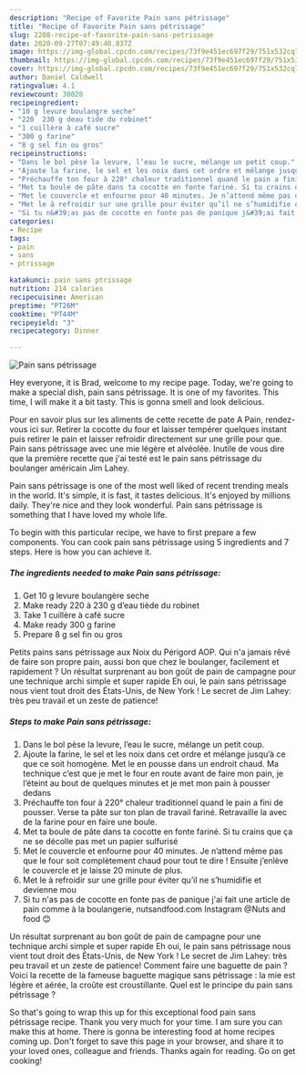 ```yaml
---
description: "Recipe of Favorite Pain sans pétrissage"
title: "Recipe of Favorite Pain sans pétrissage"
slug: 2208-recipe-of-favorite-pain-sans-petrissage
date: 2020-09-27T07:49:40.837Z
image: https://img-global.cpcdn.com/recipes/73f9e451ec697f29/751x532cq70/pain-sans-petrissage-photo-principale-de-la-recette.jpg
thumbnail: https://img-global.cpcdn.com/recipes/73f9e451ec697f29/751x532cq70/pain-sans-petrissage-photo-principale-de-la-recette.jpg
cover: https://img-global.cpcdn.com/recipes/73f9e451ec697f29/751x532cq70/pain-sans-petrissage-photo-principale-de-la-recette.jpg
author: Daniel Caldwell
ratingvalue: 4.1
reviewcount: 30028
recipeingredient:
- "10 g levure boulangre seche"
- "220  230 g deau tide du robinet"
- "1 cuillère à café sucre"
- "300 g farine"
- "8 g sel fin ou gros"
recipeinstructions:
- "Dans le bol pèse la levure, l’eau le sucre, mélange un petit coup."
- "Ajoute la farine, le sel et les noix dans cet ordre et mélange jusqu’à ce que ce soit homogène. Met le en pousse dans un endroit chaud. Ma technique c’est que je met le four en route avant de faire mon pain, je l’éteint au bout de quelques minutes et je met mon pain à pousser dedans"
- "Préchauffe ton four à 220° chaleur traditionnel quand le pain a fini de pousser. Verse ta pâte sur ton plan de travail fariné. Retravaille la avec de la farine pour en faire une boule."
- "Met ta boule de pâte dans ta cocotte en fonte fariné. Si tu crains que ça ne se décolle pas met un papier sulfurisé"
- "Met le couvercle et enfourne pour 40 minutes. Je n’attend même pas que le four soit complètement chaud pour tout te dire ! Ensuite j’enlève le couvercle et je laisse 20 minute de plus."
- "Met le à refroidir sur une grille pour éviter qu’il ne s’humidifie et devienne mou"
- "Si tu n&#39;as pas de cocotte en fonte pas de panique j&#39;ai fait une article de pain comme à la boulangerie, nutsandfood.com Instagram @Nuts and food 😊"
categories:
- Recipe
tags:
- pain
- sans
- ptrissage

katakunci: pain sans ptrissage 
nutrition: 214 calories
recipecuisine: American
preptime: "PT26M"
cooktime: "PT44M"
recipeyield: "3"
recipecategory: Dinner

---
```



![Pain sans pétrissage](https://img-global.cpcdn.com/recipes/73f9e451ec697f29/751x532cq70/pain-sans-petrissage-photo-principale-de-la-recette.jpg)

Hey everyone, it is Brad, welcome to my recipe page. Today, we're going to make a special dish, pain sans pétrissage. It is one of my favorites. This time, I will make it a bit tasty. This is gonna smell and look delicious.

Pour en savoir plus sur les aliments de cette recette de pate A Pain, rendez-vous ici sur. Retirer la cocotte du four et laisser tempérer quelques instant puis retirer le pain et laisser refroidir directement sur une grille pour que. Pain sans pétrissage avec une mie légère et alvéolée. Inutile de vous dire que la première recette que j&#39;ai testé est le pain sans pétrissage du boulanger américain Jim Lahey.

Pain sans pétrissage is one of the most well liked of recent trending meals in the world. It's simple, it is fast, it tastes delicious. It's enjoyed by millions daily. They're nice and they look wonderful. Pain sans pétrissage is something that I have loved my whole life.


To begin with this particular recipe, we have to first prepare a few components. You can cook pain sans pétrissage using 5 ingredients and 7 steps. Here is how you can achieve it.

<!--inarticleads1-->

##### The ingredients needed to make Pain sans pétrissage:

1. Get 10 g levure boulangère seche
1. Make ready 220 à 230 g d’eau tiède du robinet
1. Take 1 cuillère à café sucre
1. Make ready 300 g farine
1. Prepare 8 g sel fin ou gros


Petits pains sans pétrissage aux Noix du Périgord AOP. Qui n&#39;a jamais rêvé de faire son propre pain, aussi bon que chez le boulanger, facilement et rapidement ? Un résultat surprenant au bon goût de pain de campagne pour une technique archi simple et super rapide  Eh oui, le pain sans pétrissage nous vient tout droit des États-Unis, de New York ! Le secret de Jim Lahey: très peu travail et un zeste de patience! 

<!--inarticleads2-->

##### Steps to make Pain sans pétrissage:

1. Dans le bol pèse la levure, l’eau le sucre, mélange un petit coup.
1. Ajoute la farine, le sel et les noix dans cet ordre et mélange jusqu’à ce que ce soit homogène. Met le en pousse dans un endroit chaud. Ma technique c’est que je met le four en route avant de faire mon pain, je l’éteint au bout de quelques minutes et je met mon pain à pousser dedans
1. Préchauffe ton four à 220° chaleur traditionnel quand le pain a fini de pousser. Verse ta pâte sur ton plan de travail fariné. Retravaille la avec de la farine pour en faire une boule.
1. Met ta boule de pâte dans ta cocotte en fonte fariné. Si tu crains que ça ne se décolle pas met un papier sulfurisé
1. Met le couvercle et enfourne pour 40 minutes. Je n’attend même pas que le four soit complètement chaud pour tout te dire ! Ensuite j’enlève le couvercle et je laisse 20 minute de plus.
1. Met le à refroidir sur une grille pour éviter qu’il ne s’humidifie et devienne mou
1. Si tu n&#39;as pas de cocotte en fonte pas de panique j&#39;ai fait une article de pain comme à la boulangerie, nutsandfood.com Instagram @Nuts and food 😊


Un résultat surprenant au bon goût de pain de campagne pour une technique archi simple et super rapide  Eh oui, le pain sans pétrissage nous vient tout droit des États-Unis, de New York ! Le secret de Jim Lahey: très peu travail et un zeste de patience! Comment faire une baguette de pain ? Voici la recette de la fameuse baguette magique sans pétrissage : la mie est légère et aérée, la croûte est croustillante. Quel est le principe du pain sans pétrissage ? 

So that's going to wrap this up for this exceptional food pain sans pétrissage recipe. Thank you very much for your time. I am sure you can make this at home. There is gonna be interesting food at home recipes coming up. Don't forget to save this page in your browser, and share it to your loved ones, colleague and friends. Thanks again for reading. Go on get cooking!
